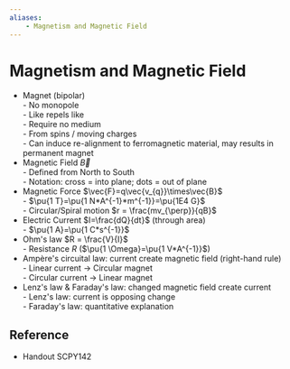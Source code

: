 ```yaml
---
aliases:
    - Magnetism and Magnetic Field
---
```


# Magnetism and Magnetic Field

- Magnet (bipolar)  
         - No monopole  
         - Like repels like  
         - Require no medium  
         - From spins / moving charges  
         - Can induce re-alignment to ferromagnetic material, may results in permanent magnet
- Magnetic Field $\vec{B}$  
         - Defined from North to South  
         - Notation: cross = into plane; dots = out of plane
- Magnetic Force $\vec{F}=q\vec{v_{q}}\times\vec{B}$  
         - $\pu{1 T}=\pu{1 N*A^{-1}*m^{-1}}=\pu{1E4 G}$  
         - Circular/Spiral motion $r = \frac{mv_{\perp}}{qB}$
- Electric Current $I=\frac{dQ}{dt}$ (through area)  
         - $\pu{1 A}=\pu{1 C*s^{-1}}$
- Ohm's law $R = \frac{V}{I}$  
         - Resistance $R$ ($\pu{1 \Omega}=\pu{1 V*A^{-1}}$)
- Ampère's circuital law: current create magnetic field (right-hand rule)  
         - Linear current → Circular magnet  
         - Circular current → Linear magnet
- Lenz's law & Faraday's law: changed magnetic field create current  
         - Lenz's law: current is opposing change  
         - Faraday's law: quantitative explanation

## Reference

- Handout SCPY142
